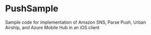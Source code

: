 PushSample
==========

Sample code for implementation of Amazon SNS, Parse Push, Urban Airship, and Azure Mobile Hub in an iOS client
